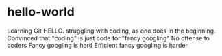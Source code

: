 # hello-world
Learning Git 
HELLO. struggling with coding, as one does in the beginning. 
Convinced that "coding" is just code for "fancy googling" 
No offense to coders 
Fancy googling is hard
Efficient fancy googling is harder

